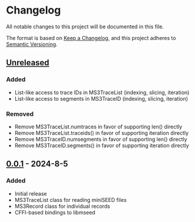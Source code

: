 # Changelog

All notable changes to this project will be documented in this file.

The format is based on [Keep a Changelog](https://keepachangelog.com/en/1.1.0/),
and this project adheres to [Semantic Versioning](https://semver.org/spec/v2.0.0.html).

## [Unreleased]
### Added
- List-like access to trace IDs in MS3TraceList (indexing, slicing, iteration)
- List-like access to segments in MS3TraceID (indexing, slicing, iteration)

### Removed
- Remove MS3TraceList.numtraces in favor of supporting len() directly
- Remove MS3TraceList.traceids() in favor of supporting iteration directly
- Remove MS3TraceID.numsegments in favor of supporting len() directly
- Remove MS3TraceID.segments() in favor of supporting iteration directly

## [0.0.1] - 2024-8-5
### Added
- Initial release
- MS3TraceList class for reading miniSEED files
- MS3Record class for individual records
- CFFI-based bindings to libmseed

[Unreleased]: https://github.com/EarthScope/pymseed/compare/v0.0.1...HEAD
[0.0.1]: https://github.com/EarthScope/pymseed/releases/tag/v0.0.1